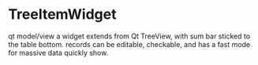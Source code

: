 # TreeItemWidget
qt model/view
a widget extends from Qt TreeView, with sum bar sticked to the table bottom.
records can be editable, checkable, and has a fast mode for massive data quickly show.
